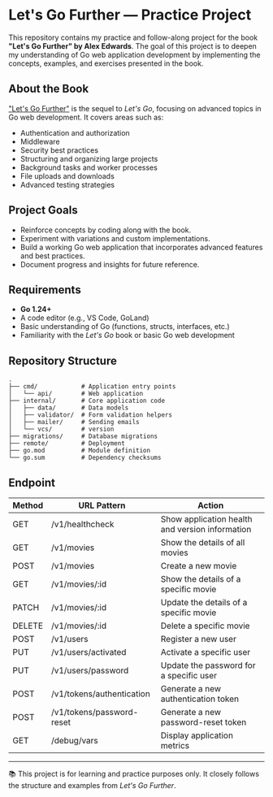 # Let's Go Further — Practice Project

This repository contains my practice and follow-along project for the book **"Let's Go Further" by Alex Edwards**. The goal of this project is to deepen my understanding of Go web application development by implementing the concepts, examples, and exercises presented in the book.

## About the Book

["Let's Go Further"](https://lets-go-further.alexedwards.net/) is the sequel to _Let's Go_, focusing on advanced topics in Go web development. It covers areas such as:

- Authentication and authorization
- Middleware
- Security best practices
- Structuring and organizing large projects
- Background tasks and worker processes
- File uploads and downloads
- Advanced testing strategies

## Project Goals

- Reinforce concepts by coding along with the book.
- Experiment with variations and custom implementations.
- Build a working Go web application that incorporates advanced features and best practices.
- Document progress and insights for future reference.

## Requirements

- **Go 1.24+**
- A code editor (e.g., VS Code, GoLand)
- Basic understanding of Go (functions, structs, interfaces, etc.)
- Familiarity with the _Let's Go_ book or basic Go web development

## Repository Structure

```
.
├── cmd/            # Application entry points
│   └── api/        # Web application
├── internal/       # Core application code
│   ├── data/       # Data models
│   ├── validator/  # Form validation helpers
│   ├── mailer/     # Sending emails
│   └── vcs/        # version
├── migrations/     # Database migrations
├── remote/         # Deployment
├── go.mod          # Module definition
└── go.sum          # Dependency checksums
```

## Endpoint

| Method | URL Pattern               | Action                                          |
| ------ | ------------------------- | ----------------------------------------------- |
| GET    | /v1/healthcheck           | Show application health and version information |
| GET    | /v1/movies                | Show the details of all movies                  |
| POST   | /v1/movies                | Create a new movie                              |
| GET    | /v1/movies/:id            | Show the details of a specific movie            |
| PATCH  | /v1/movies/:id            | Update the details of a specific movie          |
| DELETE | /v1/movies/:id            | Delete a specific movie                         |
| POST   | /v1/users                 | Register a new user                             |
| PUT    | /v1/users/activated       | Activate a specific user                        |
| PUT    | /v1/users/password        | Update the password for a specific user         |
| POST   | /v1/tokens/authentication | Generate a new authentication token             |
| POST   | /v1/tokens/password-reset | Generate a new password-reset token             |
| GET    | /debug/vars               | Display application metrics                     |

---

📚 This project is for learning and practice purposes only. It closely follows the structure and examples from _Let's Go Further_.

<!-- docker run --name postgres -p 5432:5432 -e POSTGRES_PASSWORD=postgres -d postgres -->
